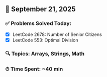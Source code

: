 ## 📅 September 21, 2025

### ✅ Problems Solved Today:
- [x] LeetCode 2678: Number of Senior Citizens
- [x] LeetCode 553: Optimal Division

### 🔍 Topics: Arrays, Strings, Math
### ⏱ Time Spent: ~40 min
